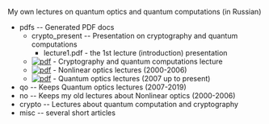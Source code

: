 My own lectures on quantum optics and quantum computations (in Russian)



- pdfs -- Generated PDF docs
  - crypto_present -- Presentation on cryptography and quantum computations
    - lecture1.pdf - the 1st lecture (introduction) presentation
  - [![pdf](https://img.shields.io/badge/crypto.pdf-orange.svg)](https://nbviewer.jupyter.org/github/ivanmurashko/lectures/blob/master/pdfs/crypto.pdf)  - Cryptography and quantum computations lecture
  - [![pdf](https://img.shields.io/badge/no.pdf-orange.svg)](https://nbviewer.jupyter.org/github/ivanmurashko/lectures/blob/master/pdfs/no.pdf) - Nonlinear optics lectures (2000-2006)
  - [![pdf](https://img.shields.io/badge/qo.pdf-orange.svg)](https://nbviewer.jupyter.org/github/ivanmurashko/lectures/blob/master/pdfs/qo.pdf) - Quantum optics lectures (2007 up to present) 
- qo -- Keeps Quantum optics lectures (2007-2019)
- no -- Keeps my old lectures about Nonlinear optics (2000-2006)
- crypto -- Lectures about quantum computation and cryptography
- misc -- several short articles

